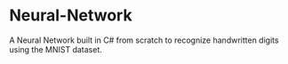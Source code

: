 # Neural-Network
A Neural Network built in C# from scratch to recognize handwritten digits using the MNIST dataset.
